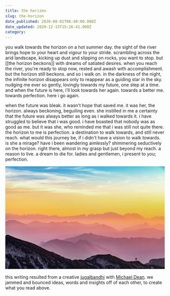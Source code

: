 ```yaml
---
title: the horizon
slug: the-horizon
date_published: 2020-08-01T06:40:00.000Z
date_updated: 2020-12-15T15:26:41.000Z
category: 
---
```


you walk towards the horizon on a hot summer day. the sight of the river brings hope to your heart and vigour to your stride. scrambling across the arid landscape, kicking up dust and slipping on rocks, you want to stop. but [[the horizon beckons]] with dreams of satiated desires. when you reach the river, you're ready to stop now, rested and awash with accomplishment. but the horizon still beckons. and so i walk on. in the darkness of the night, the infinite horizon disappears only to reappear as a guiding star in the sky. nudging me ever so gently, lovingly towards my future, one step at a time. and when the future is here, i'll look towards her again. towards a better me. towards perfection. here i go again.

when the future was bleak. it wasn't hope that saved me. it was her, the horizon. always beckoning, beguiling even. she instilled in me a certainty that the future was always better as long as i walked towards it. i have struggled to believe that i was good. i have boasted that nobody was as good as me. but it was she, who reminded me that i was still not quite there. the horizon to me is perfection. a destination to walk towards, and still never reach. what would this journey be, if i didn't have a vision to walk towards. is she a mirage? have i been wandering aimlessly? shimmering seductively on the horizon. right there, almost in my grasp but just beyond my reach. a reason to live. a dream to die for. ladies and gentlemen, i present to you; perfection.

![walking towards the horizon](/assets/images/beautiful-horizon.jpg)

this writing resulted from a creative [jugalbandhi](https://en.wikipedia.org/wiki/jugalbandi) with [Michael Dean](https://twitter.com/michaeldean09). we jammed and bounced ideas, words and insights off of each other, to create what you read above.
